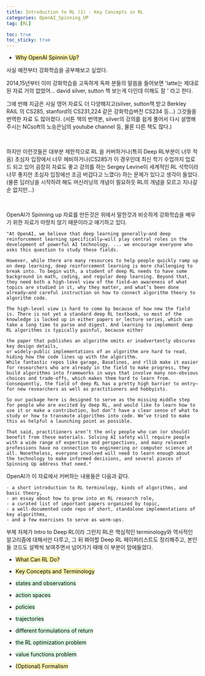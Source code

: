 ```yaml
---
title: Introduction to RL (1) - Key Concepts in RL
categories: OpenAI_Spinning_UP
tag: [RL]

toc: true
toc_sticky: true
---
```


- <mark style='background-color: #fff5b1'> Why OpenAI Spinnin Up? </mark>

사실 예전부터 강화학습을 공부해보고 싶었다. 


2014,15년부터 이미 강화학습을 고독하게 독파 분들의 말씀을 들어보면 'latte는 제대로 된 자료 거의 없었어... david silver, sutton 책 보는게 다인데 이해도 잘 ' 라고 한다. 


그에 반해 지금은 사실 영어 자료도 더 다양해지고(silver, sutton책 받고 Berkley RAIL 의 CS285, stanford의 CS231,224 같은 강화학습버전 CS234 등...) 그것들을 번역한 자료 도 많아졌다. (서튼 책의 번역본, silver의 강의를 쉽게 풀어서 다시 설명해주시는 NCsoft의 노승은님의 youtube channel 등, 물론 다른 책도 많다.)

<br>

하지만 이런것들은 대부분 제한적으로 RL 을 커버하거나(특히 Deep RL부분이 너무 적음) 초심자 입장에서 너무 헤비하거나(CS285가 이 경우인데 최신 학기 수업까지 업로드 되고 있어 굉장히 자료도 좋고 강의를 하는 Sergey Levine이 세계적인 RL 석학이라 너무 좋지만 초심자 입장에선 조금 버겁다고 느꼈다) 하는 문제가 있다고 생각이 들었다. (물론 딥러닝을 시작하려 해도 머신러닝의 개념이 필요하듯 RL의 개념을 모르고 지나갈 순 없지만...)

<br>

OpenAI가 Spinning up 자료를 만든것은 위에서 말한것과 비슷하게 강화학습을 배우기 위한 자료가 마땅치 않기 때문이라고 얘기하고 있다. 

```
"At OpenAI, we believe that deep learning generally—and deep reinforcement learning specifically—will play central roles in the development of powerful AI technology. ... we encourage everyone who asks this question to study these fields.

However, while there are many resources to help people quickly ramp up on deep learning, deep reinforcement learning is more challenging to break into. To begin with, a student of deep RL needs to have some background in math, coding, and regular deep learning. Beyond that, they need both a high-level view of the field—an awareness of what topics are studied in it, why they matter, and what’s been done already—and careful instruction on how to connect algorithm theory to algorithm code.

The high-level view is hard to come by because of how new the field is. There is not yet a standard deep RL textbook, so most of the knowledge is locked up in either papers or lecture series, which can take a long time to parse and digest. And learning to implement deep RL algorithms is typically painful, because either

the paper that publishes an algorithm omits or inadvertently obscures key design details,
or widely-public implementations of an algorithm are hard to read, hiding how the code lines up with the algorithm.
While fantastic repos like garage, Baselines, and rllib make it easier for researchers who are already in the field to make progress, they build algorithms into frameworks in ways that involve many non-obvious choices and trade-offs, which makes them hard to learn from. Consequently, the field of deep RL has a pretty high barrier to entry—for new researchers as well as practitioners and hobbyists.

So our package here is designed to serve as the missing middle step for people who are excited by deep RL, and would like to learn how to use it or make a contribution, but don’t have a clear sense of what to study or how to transmute algorithms into code. We’ve tried to make this as helpful a launching point as possible.

That said, practitioners aren’t the only people who can (or should) benefit from these materials. Solving AI safety will require people with a wide range of expertise and perspectives, and many relevant professions have no connection to engineering or computer science at all. Nonetheless, everyone involved will need to learn enough about the technology to make informed decisions, and several pieces of Spinning Up address that need."
```

OpenAI가 이 자료에서 커버하는 내용들은 다음과 같다. 

```
- a short introduction to RL terminology, kinds of algorithms, and basic theory,
- an essay about how to grow into an RL research role,
- a curated list of important papers organized by topic,
- a well-documented code repo of short, standalone implementations of key algorithms,
- and a few exercises to serve as warm-ups.
```

부제 자체가 Intro to Deep RL이라 그런지 RL은 핵심적인 terminology와 역사적인 알고리즘에 대해서만 다루고, 그 뒤 봐야할 Deep RL 페이퍼리스트도 정리해주고, 본인들 코드도 살짝씩 보여주면서 넘어가기 때매 이 부분이 맘에들었다.


- <mark style='background-color: #fff5b1'> What Can RL Do? </mark>

- <mark style='background-color: #fff5b1'> Key Concepts and Terminology </mark>

 - <mark style='background-color: #dcffe4'> states and observations </mark>
 
 - <mark style='background-color: #dcffe4'> action spaces </mark>
 
 - <mark style='background-color: #dcffe4'> policies </mark>

 - <mark style='background-color: #dcffe4'> trajectories </mark>
 
 - <mark style='background-color: #dcffe4'> different formulations of return </mark>
 
 - <mark style='background-color: #dcffe4'> the RL optimization problem </mark>
 
 - <mark style='background-color: #dcffe4'> value functions problem </mark>

- <mark style='background-color: #fff5b1'> (Optional) Formalism </mark>

